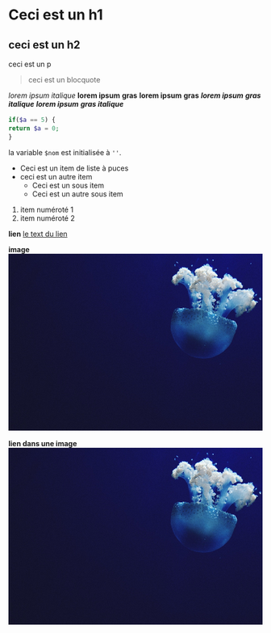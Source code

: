 # Ceci est un h1

## ceci est un h2

ceci est un p

> ceci est un blocquote

*lorem ipsum* *italique*
**lorem ipsum** **gras**
__lorem ipsum__ __gras__
***lorem ipsum*** ***gras italique***
__*lorem ipsum*__ *__gras italique__*

```PHP
if($a == 5) {
return $a = 0;
}
```

la variable `$nom` est initialisée à `''`.

- Ceci est un item de liste à puces
- ceci est un autre item
    - Ceci est un sous item
    - Ceci est un autre sous item

1. item numéroté 1
2. item numéroté 2

__lien__
[le text du lien](https//lakym972.github.io)

__image__
![une image](./assets/img/images-libres-droit.jpg)

__lien dans une image__
[![une image](./assets/img/images-libres-droit.jpg)](https//lakym972.github.io)
